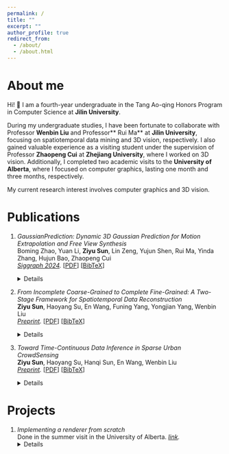 ```yaml
---
permalink: /
title: ""
excerpt: ""
author_profile: true
redirect_from: 
  - /about/
  - /about.html
---
```


About me
======

Hi! :wave: I am a fourth-year undergraduate in the Tang Ao-qing Honors Program in Computer Science at **Jilin University**. 

During my undergraduate studies, I have been fortunate to collaborate with Professor **Wenbin Liu** and Professor** Rui Ma** at **Jilin University**, focusing on spatiotemporal data mining and 3D vision, respectively. I also gained valuable experience as a visiting student under the supervision of Professor **Zhaopeng Cui** at **Zhejiang University**, where I worked on 3D vision. Additionally, I completed two academic visits to the **University of Alberta**, where I focused on computer graphics, lasting one month and three months, respectively.

My current research interest involves computer graphics and 3D vision.


Publications
======

1. *GaussianPrediction: Dynamic 3D Gaussian Prediction for Motion Extrapolation and Free View Synthesis* <br/>
Boming Zhao, Yuan Li, **Ziyu Sun**, Lin Zeng, Yujun Shen, Rui Ma, Yinda Zhang, Hujun Bao, Zhaopeng Cui <br/>
*<a href="https://dl.acm.org/doi/abs/10.1145/3641519.3657417" target="_blank">Siggraph 2024</a>.*
[<a href="{{base.url}}/files/Chou_dissertation_2023.pdf" target="_blank">PDF</a>] 
[<a href="{{base.url}}/files/Chou_dissertation_2023.bib" target="_blank">BibTeX</a>] <details>
  hello world</details>

2. *From Incomplete Coarse-Grained to Complete Fine-Grained: A Two-Stage Framework for Spatiotemporal Data Reconstruction* <br/>
**Ziyu Sun**, Haoyang Su, En Wang, Funing Yang, Yongjian Yang, Wenbin Liu <br/>
*<a href="https://arxiv.org/abs/2410.05323" target="_blank">Preprint</a>.*
[<a href="{{base.url}}/files/DiffRecon.pdf" target="_blank">PDF</a>] 
[<a href="{{base.url}}/files/DiffRecon.bib" target="_blank">BibTeX</a>]<details>
<img src="{{base.url}}/files/DiffRecon_task.png" alt="Converted PDF as Image" width="350"><img src="{{base.url}}/files/DiffRecon_pipeline.png" alt="Converted PDF as Image" width="350"><br/>
This work focuses on enhancing spatial continuity in data mining. Our key contribution is the introduction of a novel task called "Spatiotemporal Data Reconstruction," which leverages concepts from computer vision to infer a complete, fine-grained spatiotemporal map from incomplete, coarse-grained observations. We also propose a two-stage generative model that effectively captures spatiotemporal characteristics, leading to state-of-the-art (SOTA) performance. It is worth noting that this work is part of a series with *Toward Time-Continuous Data Inference in Sparse Urban CrowdSensing*, as both aim to achieve more precise (finer-grained in this work) modeling of real-world spatiotemporal data, with this work emphasizing the spatial perspective.</details>

3. *Toward Time-Continuous Data Inference in Sparse Urban CrowdSensing* <br/>
**Ziyu Sun**, Haoyang Su, Hanqi Sun, En Wang, Wenbin Liu <br/>
*<a href="https://arxiv.org/abs/2408.16027" target="_blank">Preprint</a>.*
[<a href="{{base.url}}/files/time-dmf.pdf" target="_blank">PDF</a>] 
[<a href="{{base.url}}/files/time-dmf.bib" target="_blank">BibTeX</a>] <details>
<img src="{{base.url}}/files/time-dmf_task.png" alt="Converted PDF as Image" width="350"><img src="{{base.url}}/files/time-dmf_pipeline.png" alt="Converted PDF as Image" width="350"><br/>
This work focuses on enhancing temporal continuity in data mining. Our key observation is that existing approaches typically employ a "time-discrete" preprocessing step before applying their algorithms, which can introduce inaccuracies. For example, nearly all existing methods slice the timeline into discrete time units and aggregate data within each unit, disregarding the precise arrival times of the data. In our research, we first propose a fine-grained adaptation for time-discrete solutions and then optimize it into a time-continuous version. Notably, this work is part of a series with *From Incomplete Coarse-Grained to Complete Fine-Grained: A Two-Stage Framework for Spatiotemporal Data Reconstruction*, both aiming to achieve more precise modeling of real-world scenarios from a temporal perspective, with a particular emphasis on continuity in this study.</details>

Projects
======

1. *Implementing a renderer from scratch*<br/>
Done in the summer visit in the University of Alberta. *<a href="https://github.com/Zysun2002/Renderer-Alberta" target="_blank">link</a>.*<details>
hello world</details>









